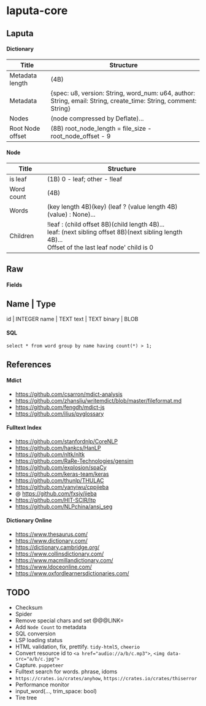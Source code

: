 # laputa-core

## Laputa
#### Dictionary
Title            | Structure
-----------------|-------------
Metadata length  | (4B)
Metadata         | {spec: u8, version: String, word_num: u64, author: String, email: String, create_time: String, comment: String}
Nodes            | (node compressed by Deflate)...
Root Node offset | (8B) root_node_length = file_size - root_node_offset - 9

#### Node
Title          | Structure
---------------|-----------------
is leaf        | (1B) 0 - leaf; other - !leaf
Word count     | (4B)
Words          | (key length 4B)(key) (leaf ? (value length 4B)(value) : None)...
Children       | !leaf : (child offset 8B)(child length 4B)...<br> leaf: (next sibling offset 8B)(next sibling length 4B)...<br>Offset of the last leaf node' child is 0

## Raw
#### Fields
Name     | Type
-----------------------
id       | INTEGER
name     | TEXT
text     | TEXT
binary   | BLOB

#### SQL
```
select * from word group by name having count(*) > 1;
```

## References
#### Mdict
- https://github.com/csarron/mdict-analysis
- https://github.com/zhansliu/writemdict/blob/master/fileformat.md
- https://github.com/fengdh/mdict-js
- https://github.com/ilius/pyglossary

#### Fulltext Index
- https://github.com/stanfordnlp/CoreNLP
- https://github.com/hankcs/HanLP
- https://github.com/nltk/nltk
- https://github.com/RaRe-Technologies/gensim
- https://github.com/explosion/spaCy
- https://github.com/keras-team/keras
- https://github.com/thunlp/THULAC
- https://github.com/yanyiwu/cppjieba
- @ https://github.com/fxsjy/jieba
- https://github.com/HIT-SCIR/ltp
- https://github.com/NLPchina/ansj_seg

#### Dictionary Online
- https://www.thesaurus.com/
- https://www.dictionary.com/
- https://dictionary.cambridge.org/
- https://www.collinsdictionary.com/
- https://www.macmillandictionary.com/
- https://www.ldoceonline.com/
- https://www.oxfordlearnersdictionaries.com/

## TODO
- Checksum
- Spider
- Remove special chars and set @@@LINK=
- Add `Node Count` to metadata
- SQL conversion
- LSP loading status
- HTML validation, fix, prettify. `tidy-html5`, `cheerio`
- Convert resource id to `<a href="audio://a/b/c.mp3">`, `<img data-src="a/b/c.jpg">`
- Capture. `puppeteer`
- Fulltext search for words. phrase, idoms
- `https://crates.io/crates/anyhow`, `https://crates.io/crates/thiserror`
- Performance monitor
- input_word(..., trim_space: bool)
- Tire tree
